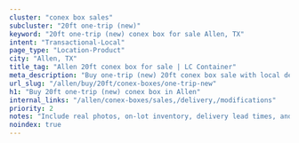 ```yaml
---
cluster: "conex box sales"
subcluster: "20ft one-trip (new)"
keyword: "20ft one-trip (new) conex box for sale Allen, TX"
intent: "Transactional-Local"
page_type: "Location-Product"
city: "Allen, TX"
title_tag: "Allen 20ft conex box for sale | LC Container"
meta_description: "Buy one-trip (new) 20ft conex box sale with local delivery in Allen, TX. LC Container — local Since 2003. Request a fast quote today."
url_slug: "/allen/buy/20ft/conex-boxes/one-trip-new"
h1: "Buy 20ft one-trip (new) conex box in Allen"
internal_links: "/allen/conex-boxes/sales,/delivery,/modifications"
priority: 2
notes: "Include real photos, on-lot inventory, delivery lead times, and financing info."
noindex: true
---
```


<!-- TODO: Add unique city/inventory copy, images, and internal links here. -->
